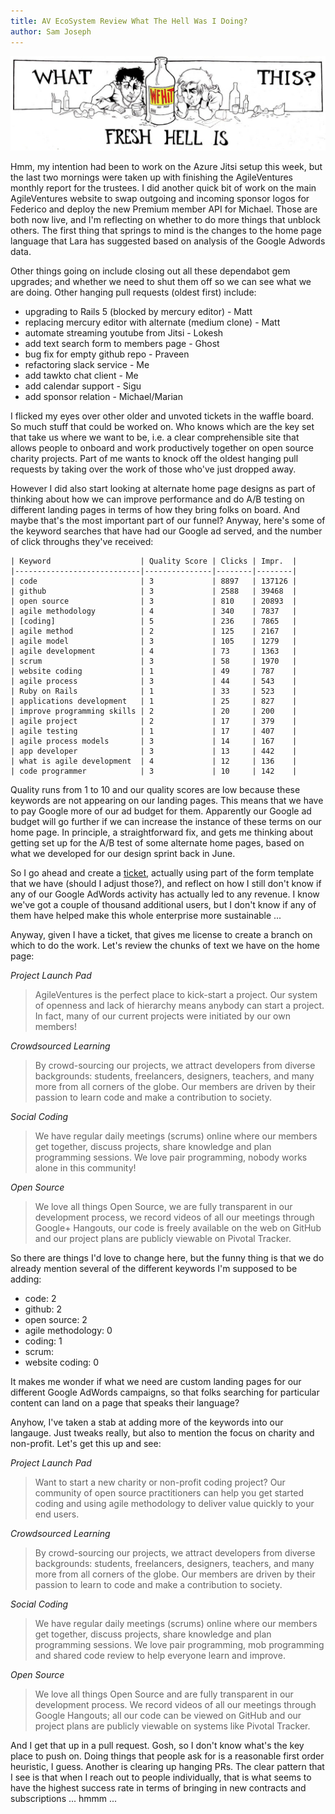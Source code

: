 ```yaml
---
title: AV EcoSystem Review What The Hell Was I Doing?
author: Sam Joseph
---
```


![wfhitbanner](../images/wfhitbanner.jpg)

Hmm, my intention had been to work on the Azure Jitsi setup this week, but the last two mornings were taken up with finishing the AgileVentures monthly report for the trustees.  I did another quick bit of work on the main AgileVentures website to swap outgoing and incoming sponsor logos for Federico and deploy the new Premium member API for Michael.  Those are both now live, and I'm reflecting on whether to do more things that unblock others.  The first thing that springs to mind is the changes to the home page language that Lara has suggested based on analysis of the Google Adwords data.

Other things going on include closing out all these dependabot gem upgrades; and whether we need to shut them off so we can see what we are doing.  Other hanging pull requests (oldest first) include:

* upgrading to Rails 5 (blocked by mercury editor) - Matt
* replacing mercury editor with alternate (medium clone) - Matt
* automate streaming youtube from Jitsi - Lokesh
* add text search form to members page - Ghost
* bug fix for empty github repo - Praveen
* refactoring slack service - Me
* add tawkto chat client - Me
* add calendar support - Sigu
* add sponsor relation - Michael/Marian

I flicked my eyes over other older and unvoted tickets in the waffle board.  So much stuff that could be worked on.  Who knows which are the key set that take us where we want to be, i.e. a clear comprehensible site that allows people to onboard and work productively together on open source charity projects.  Part of me wants to knock off the oldest hanging pull requests by taking over the work of those who've just dropped away.

However I did also start looking at alternate home page designs as part of thinking about how we can improve performance and do A/B testing on different landing pages in terms of how they bring folks on board.  And maybe that's the most important part of our funnel?  Anyway, here's some of the keyword searches that have had our Google ad served, and the number of click throughs they've received:

```
| Keyword                    | Quality Score | Clicks | Impr.  |
|----------------------------|---------------|--------|--------|
| code                       | 3             | 8897   | 137126 |
| github                     | 3             | 2588   | 39468  |
| open source                | 3             | 810    | 20893  |
| agile methodology          | 4             | 340    | 7837   |
| [coding]                   | 5             | 236    | 7865   |
| agile method               | 2             | 125    | 2167   |
| agile model                | 3             | 105    | 1279   |
| agile development          | 4             | 73     | 1363   |
| scrum                      | 3             | 58     | 1970   |
| website coding             | 1             | 49     | 787    |
| agile process              | 3             | 44     | 543    |
| Ruby on Rails              | 1             | 33     | 523    |
| applications development   | 1             | 25     | 827    |
| improve programming skills | 2             | 20     | 200    |
| agile project              | 2             | 17     | 379    |
| agile testing              | 1             | 17     | 407    |
| agile process models       | 3             | 14     | 167    |
| app developer              | 3             | 13     | 442    |
| what is agile development  | 4             | 12     | 136    |
| code programmer            | 3             | 10     | 142    |
```

Quality runs from 1 to 10 and our quality scores are low because these keywords are not appearing on our landing pages.  This means that we have to pay Google more of our ad budget for them.  Apparently our Google ad budget will go further if we can increase the instance of these terms on our home page.  In principle, a straightforward fix, and gets me thinking about getting set up for the A/B test of some alternate home pages, based on what we developed for our design sprint back in June.  

So I go ahead and create a [ticket](https://github.com/AgileVentures/WebsiteOne/issues/1982), actually using part of the form template that we have (should I adjust those?), and reflect on how I still don't know if any of our Google AdWords activity has actually led to any revenue.  I know we've got a couple of thousand additional users, but I don't know if any of them have helped make this whole enterprise more sustainable ...

Anyway, given I have a ticket, that gives me license to create a branch on which to do the work.  Let's review the chunks of text we have on the home page:

*Project Launch Pad*

> AgileVentures is the perfect place to kick-start a project. Our system of openness and lack of hierarchy means anybody can start a project. In fact, many of our current projects were initiated by our own members!

*Crowdsourced Learning*

> By crowd-sourcing our projects, we attract developers from diverse backgrounds: students, freelancers, designers, teachers, and many more from all corners of the globe. Our members are driven by their passion to learn code and make a contribution to society.

*Social Coding*

> We have regular daily meetings (scrums) online where our members get together, discuss projects, share knowledge and plan programming sessions. We love pair programming, nobody works alone in this community!

*Open Source*

> We love all things Open Source, we are fully transparent in our development process, we record videos of all our meetings through Google+ Hangouts, our code is freely available on the web on GitHub and our project plans are publicly viewable on Pivotal Tracker.

So there are things I'd love to change here, but the funny thing is that we do already mention several of the different keywords I'm supposed to be adding:

* code: 2
* github: 2
* open source: 2
* agile methodology: 0
* coding: 1
* scrum: 
* website coding: 0

It makes me wonder if what we need are custom landing pages for our different Google AdWords campaigns, so that folks searching for particular content can land on a page that speaks their language?

Anyhow, I've taken a stab at adding more of the keywords into our langauge.  Just tweaks really, but also to mention the focus on charity and non-profit.  Let's get this up and see:

*Project Launch Pad*

> Want to start a new charity or non-profit coding project? Our community of open source practitioners can help you get started coding and using agile methodology to deliver value quickly to your end users.  

*Crowdsourced Learning*

> By crowd-sourcing our projects, we attract developers from diverse backgrounds: students, freelancers, designers, teachers, and many more from all corners of the globe. Our members are driven by their passion to learn to code and make a contribution to society.

*Social Coding*

> We have regular daily meetings (scrums) online where our members get together, discuss projects, share knowledge and plan programming sessions. We love pair programming, mob programming and shared code review to help everyone learn and improve.

*Open Source*

> We love all things Open Source and are fully transparent in our development process. We record videos of all our meetings through Google Hangouts; all our code can be viewed on GitHub and our project plans are publicly viewable on systems like Pivotal Tracker.

And I get that up in a pull request.  Gosh, so I don't know what's the key place to push on.  Doing things that people ask for is a reasonable first order heuristic, I guess.  Another is clearing up hanging PRs.  The clear pattern that I see is that when I reach out to people individually, that is what seems to have the highest success rate in terms of bringing in new contracts and subscriptions ... hmmm ...
